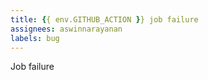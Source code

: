```yaml
---
title: {{ env.GITHUB_ACTION }} job failure
assignees: aswinnarayanan
labels: bug
---
```

Job failure